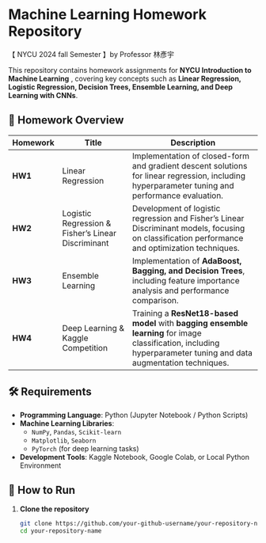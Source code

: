 # Machine Learning Homework Repository

【 NYCU 2024 fall Semester 】by Professor 林彥宇

This repository contains homework assignments for **NYCU Introduction to Machine Learning** , covering key concepts such as **Linear Regression, Logistic Regression, Decision Trees, Ensemble Learning, and Deep Learning with CNNs**.

## 📂 Homework Overview

| Homework | Title | Description |
|----------|---------------------------|------------------------------------------------------------|
| **HW1** | Linear Regression | Implementation of closed-form and gradient descent solutions for linear regression, including hyperparameter tuning and performance evaluation. |
| **HW2** | Logistic Regression & Fisher’s Linear Discriminant | Development of logistic regression and Fisher’s Linear Discriminant models, focusing on classification performance and optimization techniques. |
| **HW3** | Ensemble Learning | Implementation of **AdaBoost, Bagging, and Decision Trees**, including feature importance analysis and performance comparison. |
| **HW4** | Deep Learning & Kaggle Competition | Training a **ResNet18-based model** with **bagging ensemble learning** for image classification, including hyperparameter tuning and data augmentation techniques. |

## 🛠 Requirements
- **Programming Language**: Python (Jupyter Notebook / Python Scripts)
- **Machine Learning Libraries**:
  - `NumPy`, `Pandas`, `Scikit-learn`
  - `Matplotlib`, `Seaborn`
  - `PyTorch` (for deep learning tasks)
- **Development Tools**: Kaggle Notebook, Google Colab, or Local Python Environment

## 🚀 How to Run
1. **Clone the repository**
   ```bash
   git clone https://github.com/your-github-username/your-repository-name.git
   cd your-repository-name
